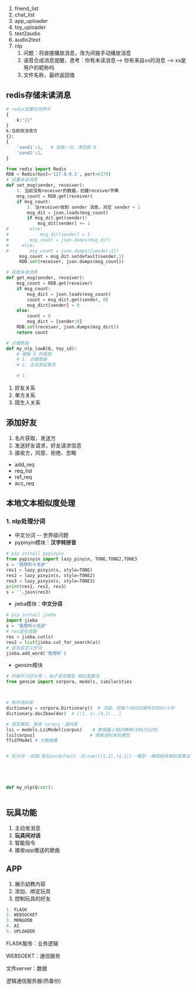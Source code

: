 1.  friend_list
2.  chat_list
3.  app_uploader
4.  toy_uploader
5.  text2audio
6.  audio2text
7.  nlp
    1.  问题：将直接播放消息，改为间接手动播放消息
    2.  语音合成消息提醒，思考：你有未读消息--> 你有来自xx的消息 --> xx是用户的昵称吗
    3.  文件名称，最终返回值

## redis存储未读消息

```python
# redis放置在内网中
{
    k:"{}"
}
k:当前收消息方
{}: 
{
    'send1':1,   # 读取一次，清空即 0 
    'send2':2,
}
```

```python
from redis import Redis
RDB = Redis(host='127.0.0.1', port=6379)
# 设置未读消息
def set_msg(sender, receiver):
    1. 当前没有receiver的数据，创建receiver字典
    msg_count = RDB.get(receiver)
    if msg_count:
        2. 当receiver收到 sender 消息，对应 sender + 1
        msg_dit = json.loads(msg_count)
        if msg_dit.get(sender):
           	msg_dit[sender] += 1
#        else:
#            msg_dit[sender] = 1
#        msg_count = json.dumps(msg_dit)
#     else:
#        msg_count = json.dumps({sender:1}) 
     msg_count = msg_dit.setdefault(sender,1)
     RDB.set(receiver, json.dumps(msg_count)) 

# 获取未读消息
def get_msg(sender, receiver):
    msg_count = RDB.get(receiver)
    if msg_count:
        msg_dict = json.loads(msg_count)
        count = msg_dict.get(sender, 0)
        msg_dict[sender] = 0
    else:
        count = 0
        msg_dict = {sender:0}
    RDB.set(receiver, json.dumps(msg_dict))
    return count
```

```python
# 点播歌曲
def my_nlp_lowB(Q, toy_id):
    # 理解 Q 的意图
    # 1. 点播歌曲
    # 2. 主动发起聊天
    
    # 3.
```

1.  好友关系
2.  单方关系
3.  陌生人关系

## 添加好友

1.  名片获取，发送方
2.  发送好友请求，好友请求信息
3.  接收方，同意、拒绝、忽略

-   add_req
-   req_list
-   ref_req
-   acc_req

## 本地文本相似度处理

### 1. nlp处理分词

-   中文分词 -- 世界级问题
-   pypinyin模块：**汉字转拼音**

```python
# pip install pypinyin
from pypinyin import lazy_pinyin, TONE,TONE2,TONE3
s = '我想听小毛驴'
res1 = lazy_pinyin(s, style=TONE)
res2 = lazy_pinyin(s, style=TONE2)
res3 = lazy_pinyin(s, style=TONE3)
print(res1, res2, res3)
s = ''.join(res3)
```

-   jieba模块：**中文分词**

```python
# pip install jieba
import jieba
s = '我想听小毛驴'
# res是生成器
res = jieba.cut(s)
res2 = list(jieba.cut_for_search(a))
# 追加自定义分词
jieba.add_word('我想听')
```

-   gensim模块

```python
# 机器学习综合库-- NLP语言模型 相似度算法
from gensim import corpora, models, similarities



# 制作语料库
dictionary = corpora.Dirtionary()  # 词袋，把每个词对应编号存到dict中
dictionary.doc2bow(doc)  # [(1, 1),(4,1)...]

# 语言模型，使用 corpus：语料库
lsi = models.LsiModel(corpus)    # 数据量小相对精确(500万以内)
lsi[corpus]						# 获取语料库的模型
TfidfModel # 大数据量


# 先分词--词袋(类似setdefault，词:num)[(1,2),(4,1)]--模型--稀疏矩阵相似度算法





def my_nlp(Q:str):
    
```

## 玩具功能

1.  主动发消息
2.  **玩具间对话**
3.  智能指令
4.  接收app推送的歌曲

## APP

1.  展示幼教内容
2.  添加、绑定玩具
3.  控制玩具的好友

```python
1. FLASK
2. WEBSOCKET
3. MONGODB
4. AI
5. UPLOADER
```

FLASK服务：业务逻辑

WEBSOEKT：通信服务

文件server：数据

逻辑通信服务器(热备份)







